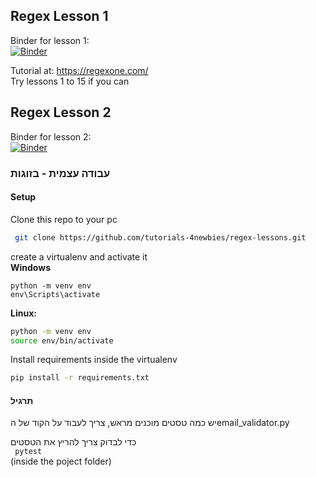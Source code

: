 Regex Lesson 1
---

Binder for lesson 1:   
[![Binder](https://mybinder.org/badge_logo.svg)](https://mybinder.org/v2/gh/tutorials-4newbies/regex-lessons/master?filepath=regex1.ipynb)

Tutorial at:
https://regexone.com/    
Try lessons 1 to 15 if you can    

   
   
Regex Lesson 2
---

Binder for lesson 2:   
[![Binder](https://mybinder.org/badge_logo.svg)](https://mybinder.org/v2/gh/tutorials-4newbies/regex-lessons/master?filepath=regex2.ipynb)

### עבודה עצמית - בזוגות
#### Setup

Clone this repo to your pc   
```bash
 git clone https://github.com/tutorials-4newbies/regex-lessons.git
 ```

create a virtualenv and activate it   
**Windows**
```
python -m venv env
env\Scripts\activate
```

**Linux:** 
```bash
python -m venv env
source env/bin/activate
```

Install requirements inside the virtualenv 
```bash
pip install -r requirements.txt
```

#### תרגיל
יש כמה טסטים מוכנים מראש, צריך לעבוד על הקוד של הemail_validator.py

כדי לבדוק צריך להריץ את הטסטים    
``` pytest```   
 (inside the poject folder)